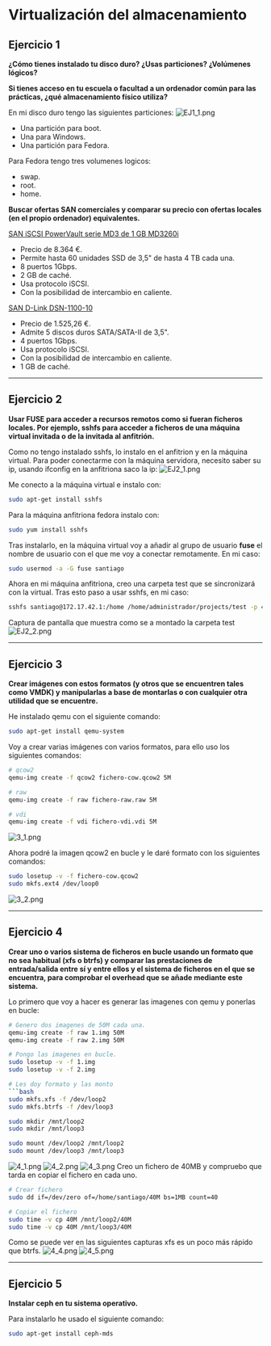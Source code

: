 
Virtualización del almacenamiento
====================================================================

Ejercicio 1
-----------

**¿Cómo tienes instalado tu disco duro? ¿Usas particiones? ¿Volúmenes lógicos?**

**Si tienes acceso en tu escuela o facultad a un ordenador común para las prácticas, ¿qué almacenamiento físico utiliza?**

En mi disco duro tengo las siguientes particiones:
![EJ1_1.png](./capturas/t5/EJ1_1.png)

- Una partición para boot.
- Una para Windows.
- Una partición para Fedora.

Para Fedora tengo tres volumenes logicos:
- swap.
- root.
- home.

**Buscar ofertas SAN comerciales y comparar su precio con ofertas locales (en el propio ordenador) equivalentes.**

[SAN iSCSI PowerVault serie MD3 de 1 GB MD3260i](http://www.dell.com/es/empresas/p/powervault-md3200i/pd)
- Precio de 8.364 €.
- Permite hasta 60 unidades SSD de 3,5" de hasta 4 TB cada una.
- 8 puertos 1Gbps.
- 2 GB de caché.
- Usa protocolo iSCSI.
- Con la posibilidad de intercambio en caliente.

[SAN D-Link DSN-1100-10](http://www.audiotronics.es/product.aspx?productid=91108)
- Precio de 1.525,26 €.
- Admite 5 discos duros SATA/SATA-II de 3,5".
- 4 puertos 1Gbps.
- Usa protocolo iSCSI.
- Con la posibilidad de intercambio en caliente.
- 1 GB de caché.


-----

Ejercicio 2
-----------

**Usar FUSE para acceder a recursos remotos como si fueran ficheros locales. Por ejemplo, sshfs para acceder a ficheros de una máquina virtual invitada o de la invitada al anfitrión.**

Como no tengo instalado sshfs, lo instalo en el anfitrion y en la máquina virtual.
Para poder conectarme con la máquina servidora, necesito saber su ip, usando ifconfig en la anfitriona saco la ip:
![EJ2_1.png](./capturas/t5/EJ2_1.png)

Me conecto a la máquina virtual e instalo con:
```bash
sudo apt-get install sshfs
```
Para la máquina anfitriona fedora instalo con:
```bash
sudo yum install sshfs
```
Tras instalarlo, en la máquina virtual voy a añadir al grupo de usuario **fuse** el nombre de usuario con el que me voy a conectar remotamente.
En mi caso:
```bash
sudo usermod -a -G fuse santiago
```
Ahora en mi máquina anfitriona, creo una carpeta test que se sincronizará con la virtual.
Tras esto paso a usar sshfs, en mi caso:
```bash
sshfs santiago@172.17.42.1:/home /home/administrador/projects/test -p 49153
```
Captura de pantalla que muestra como se a montado la carpeta test
![EJ2_2.png](./capturas/t5/EJ2_2.png)


-----

Ejercicio 3
-----------

**Crear imágenes con estos formatos (y otros que se encuentren tales como VMDK) y manipularlas a base de montarlas o con cualquier otra utilidad que se encuentre.**

He instalado qemu con el siguiente comando:
```bash
sudo apt-get install qemu-system
```

Voy a crear varias imágenes con varios formatos, para ello uso los siguientes comandos:
```bash
# qcow2
qemu-img create -f qcow2 fichero-cow.qcow2 5M

# raw
qemu-img create -f raw fichero-raw.raw 5M

# vdi
qemu-img create -f vdi fichero-vdi.vdi 5M
```
![3_1.png](./capturas/t5/3_1.png)

Ahora podré la imagen qcow2 en bucle y le daré formato con los siguientes comandos:
```bash
sudo losetup -v -f fichero-cow.qcow2
sudo mkfs.ext4 /dev/loop0
```
![3_2.png](./capturas/t5/3_2.png)


-----

Ejercicio 4
-----------

**Crear uno o varios sistema de ficheros en bucle usando un formato que no sea habitual (xfs o btrfs) y comparar las prestaciones de entrada/salida entre sí y entre ellos y el sistema de ficheros en el que se encuentra, para comprobar el overhead que se añade mediante este sistema.**

Lo primero que voy a hacer es generar las imagenes con qemu y ponerlas en bucle:

```bash
# Genero dos imagenes de 50M cada una.
qemu-img create -f raw 1.img 50M
qemu-img create -f raw 2.img 50M

# Pongo las imagenes en bucle.
sudo losetup -v -f 1.img
sudo losetup -v -f 2.img

# Les doy formato y las monto
```bash
sudo mkfs.xfs -f /dev/loop2
sudo mkfs.btrfs -f /dev/loop3

sudo mkdir /mnt/loop2
sudo mkdir /mnt/loop3

sudo mount /dev/loop2 /mnt/loop2
sudo mount /dev/loop3 /mnt/loop3
```
![4_1.png](./capturas/t5/4_1.png)
![4_2.png](./capturas/t5/4_2.png)
![4_3.png](./capturas/t5/4_3.png)
Creo un fichero de 40MB y compruebo que tarda en copiar el fichero en cada uno.

```bash
# Crear fichero
sudo dd if=/dev/zero of=/home/santiago/40M bs=1MB count=40

# Copiar el fichero
sudo time -v cp 40M /mnt/loop2/40M
sudo time -v cp 40M /mnt/loop3/40M

```
Como se puede ver en las siguientes capturas xfs es un poco más rápido que btrfs.
![4_4.png](./capturas/t5/4_4.png)
![4_5.png](./capturas/t5/4_5.png)







-----

Ejercicio 5
-----------

**Instalar ceph en tu sistema operativo.**

Para instalarlo he usado el siguiente comando:
```bash
sudo apt-get install ceph-mds
```


